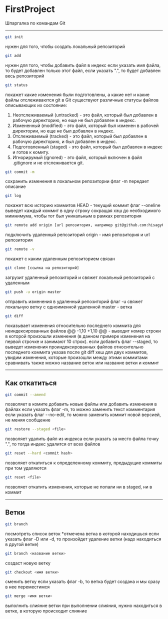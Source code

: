 # FirstProject

Шпаргалка по командам Git

---

```bash
git init
```
нужен для того, чтобы создать локальный репозиторий

```bash
git add
```
нужен для того, чтобы добавить файл в индекс
если указать имя файла, то будет добавлен только этот файл, если указать ".", то будет добавлен весь репозиторий 

```bash
git status
```
покажет какие изменения были подготовлены, а какие нет и какие файлы отслеживаются git
в Git существуют различные статусы файлов описывающих их состояние:
1. Неотслеживаемый (untracked) - это файл, который был добавлен в рабочую директорию, но еще не был добавлен в индекс.
2. Измененный (modified) - это файл, который был изменен в рабочей директории, но еще не был добавлен в индекс.
3. Отслеживаемый (tracked) - это файл, который был добавлен в рабочую директорию, и был добавлен в индекс.
4. Подготовленный (staged) - это файл, который был добавлен в индекс и готов к комиту.
5. Игнорирумый (ignored) - это файл, который включен в файл .gitignore и не отслеживается git.

```bash
git commit -m
```
сохранить изменения в локальном репозитории
флаг -m передает описание

```bash
git log
```
покажет всю историю коммитов
HEAD - текущий коммит
флаг --oneline выведет каждый коммит в одну строку сокращая хэш до необходимого мимнимума, чтобы тот был уникальным в рамках репозитория

```bash
git remote add origin [url репозитория, например git@github.com:hisagy69/test.git]
```
подключить удаленный репозиторий origin - имя репозитория и url репозитория

```bash
git remote -v
```
покажет с каким удаленным репозиторием связан

```bash
git clone [ссылка на репозиторий]
```
загрузит удаленный репозиторий и свяжет локальный репозиторий с удаленным

```bash
git push -u origin master
```
отправить изменения в удаленный репозиторий
флаг -u свяжет локальную ветку с одноименной удаленной
master - ветка

```bash
git diff
```
показывает изменения относительно последнего коммита для неиндексированных файлов
@@ -1,10 +1,10 @@ - выводит номер строки в которой произошли изменения (в данном примере изменения на первой строчке и занимают 10 строк).
если добавить флаг --staged, то выведет изменения проиндексированных файлов относительно последнего коммита
указав после git diff хеш для двух коммитов, увидим изменения, которые произошли между этими коммитами
сравнивать также можно название веток или название ветки и коммит

---
## Как откатиться

```bash
git commit --amend
```
позволяет в комите добавить новые файлы или добавить изменения в файлах
если указать флаг -m, то можно заменить текст комментария
если указать флаг --no-edit, то можно заменить коммит новой версией, не меняя сообщение

```bash
git restore --staged <file>
```
позволяет удалить файл из индекса
если указать за место файла точку ".", то тогда индекс удалится от всех файлов

```bash
git reset --hard <commit hash>
```
позволяет откатиться к определенному коммиту, предыдущие коммиты при том удаляются

```bash
git reset <file>
```
позволяет откатить изменения, которые не попали ни в staged, ни в коммит

---
## Ветки

```bash
git branch
```
посмотреть список веток
*отмечена ветка в которой находишься
если указать флаг -D или -d, то произойдет удаление ветки (надо находиться в другой ветке)

```bash
git branch <название ветки>
```
создаст новую ветку

```bash
git checkout <имя ветки>
```
сменить ветку
если указать флаг -b, то ветка будет создана и мы сразу в нее переместимся

```bash
git merge <имя ветки>
```
выполнить слияние ветки
при выполнении слияния, нужно находиться в ветке, в которую происходит слияние

